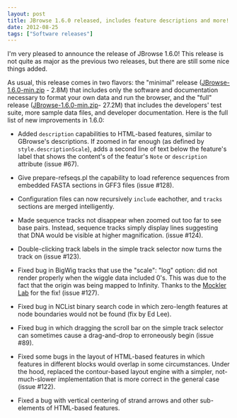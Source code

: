```yaml
---
layout: post
title: JBrowse 1.6.0 released, includes feature descriptions and more!
date: 2012-08-25
tags: ["Software releases"]
---
```


I'm very pleased to announce the release of JBrowse 1.6.0! This release is not
quite as major as the previous two releases, but there are still some nice
things added.

As usual, this release comes in two flavors: the "minimal" release
([JBrowse-1.6.0-min.zip](http://jbrowse.org/wordpress/wp-content/plugins/download-monitor/download.php?id=14) -
2.8M) that includes only the software and documentation necessary to format your
own data and run the browser, and the "full" release
([JBrowse-1.6.0-min.zip](http://jbrowse.org/wordpress/wp-content/plugins/download-monitor/download.php?id=13)-
27.2M) that includes the developers' test suite, more sample data files, and
developer documentation. Here is the full list of new improvements in 1.6.0:

- Added `description` capabilities to HTML-based features, similar to GBrowse's
  descriptions. If zoomed in far enough (as defined by
  `style.descriptionScale`), adds a second line of text below the feature's
  label that shows the content's of the featur's `Note` or `description`
  attribute (issue #67).

- Give prepare-refseqs.pl the capability to load reference sequences from
  embedded FASTA sections in GFF3 files (issue #128).

- Configuration files can now recursively `include` eachother, and `tracks`
  sections are merged intelligently.

- Made sequence tracks not disappear when zoomed out too far to see base pairs.
  Instead, sequence tracks simply display lines suggesting that DNA would be
  visible at higher magnification. (issue #124).

- Double-clicking track labels in the simple track selector now turns the track
  on (issue #123).

- Fixed bug in BigWig tracks that use the "scale": "log" option: did not render
  properly when the wiggle data included 0's. This was due to the fact that the
  origin was being mapped to Infinity. Thanks to the
  [Mockler Lab](http://www.mocklerlab.org/) for the fix! (issue #127).

- Fixed bug in NCList binary search code in which zero-length features at node
  boundaries would not be found (fix by Ed Lee).

- Fixed bug in which dragging the scroll bar on the simple track selector can
  sometimes cause a drag-and-drop to erroneously begin (issue #89).

- Fixed some bugs in the layout of HTML-based features in which features in
  different blocks would overlap in some circumstances. Under the hood, replaced
  the contour-based layout engine with a simpler, not-much-slower implementation
  that is more correct in the general case (issue #122).

- Fixed a bug with vertical centering of strand arrows and other sub-elements of
  HTML-based features.
